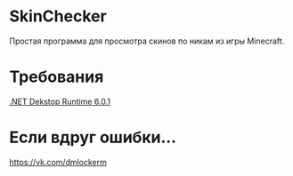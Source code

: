 # SkinChecker
Простая программа для просмотра скинов по никам из игры Minecraft.
# Требования
[.NET Dekstop Runtime 6.0.1](https://dotnet.microsoft.com/en-us/download/dotnet/6.0/runtime)
# Если вдруг ошибки...
https://vk.com/dmlockerm
